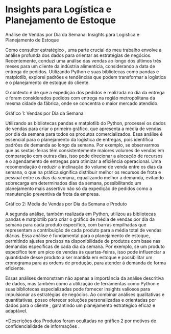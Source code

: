 # Insights para Logística e Planejamento de Estoque
Análise de Vendas por Dia da Semana: Insights para Logística e Planejamento de Estoque

Como consultor estratégico , uma parte crucial do meu trabalho envolve a análise profunda dos dados para orientar as estratégias de negócios. Recentemente, conduzi uma análise das vendas ao longo dos últimos três meses para um cliente da indústria alimentícia, considerando a data de entrega de pedidos. Utilizando Python e suas bibliotecas como pandas e matplotlib, explorei padrões e tendências que podem transformar a logística e o planejamento de estoque do cliente. 

O contexto é de que a expedição dos pedidos é realizada no dia da entrega e foram considerados pedidos com entrega na região metropolitana da mesma cidade da fábrica, onde se concentra o maior mercado atendido. 


Gráfico 1: Vendas por Dia da Semana

Utilizando as bibliotecas pandas e matplotlib do Python, processei os dados de vendas para criar o primeiro gráfico, que apresenta a média de vendas por dia da semana para todos os produtos comercializados. Essa análise é essencial para o planejamento da logística de entregas, pois identifica padrões de demanda ao longo da semana. Por exemplo, se observarmos que as sextas-feiras têm consistentemente maiores volumes de vendas em comparação com outras dias, isso pode direcionar a alocação de recursos e o agendamento de entregas para otimizar a eficiência operacional. Uma recomendação é reduzir a inclinação do volume de venda entre os dias da semana, o que na prática significa distribuir melhor os recursos de frota e pessoal entre os dias da semana,  equalizando melhor a demanda, evitando sobrecarga em determinados dias da semana, possibilitando um planejamento mais assertivo não só da expedição de pedidos  como a manutenção preventiva da frota da empresa. 


Gráfico 2: Média de Vendas por Dia da Semana e Produto

A segunda análise, também realizada em Python, utilizou as bibliotecas pandas e matplotlib para criar o gráfico de média de vendas por dia da semana para cada produto específico, com barras empilhadas que representam a contribuição de cada produto para a média total de vendas diárias. Essa análise é fundamental para o planejamento de estoque, permitindo ajustes precisos na disponibilidade de produtos com base nas demandas específicas de cada dia da semana. Por exemplo, se um produto específico tem um pico de vendas às quartas-feiras, isso pode influenciar a quantidade desse produto a ser mantida em estoque e possibilitar um cronograma para as ordens de produção,  para atender à demanda de forma eficiente. 


Essas análises demonstram não apenas a importância da análise descritiva de dados, mas também como a utilização de ferramentas como Python e suas bibliotecas especializadas pode fornecer insights valiosos para impulsionar as estratégias de negócios. Ao combinar análises qualitativas e quantitativas, posso oferecer soluções personalizadas e orientadas por dados para o cliente , garantindo um planejamento estratégico eficaz e adaptável.

*Descrições dos Produtos foram ocultadas no gráfico 2 por motivos de confidencialidade de informações .


